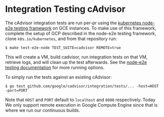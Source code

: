 # Integration Testing cAdvisor

The cAdvisor integration tests are run per-pr using the [kubernetes node-e2e testing framework](https://github.com/kubernetes/community/blob/master/contributors/devel/e2e-node-tests.md) on GCE instances.  To make use of this framework, complete the setup of GCP described in the node-e2e testing framework, clone `k8s.io/kubernetes`, and from that repository run:
```
$ make test-e2e-node TEST_SUITE=cadvisor REMOTE=true
```
This will create a VM, build cadvisor, run integration tests on that VM, retrieve logs, and will clean up the test afterwards.  See the [node-e2e testing documentation](https://github.com/kubernetes/community/blob/master/contributors/devel/e2e-node-tests.md) for more running options.

To simply run the tests against an existing cAdvisor:

```
$ go test github.com/google/cadvisor/integration/tests/... -host=HOST -port=PORT
```

Note that `HOST` and `PORT` default to `localhost` and `8080` respectively.
Today We only support remote execution in Google Compute Engine since that is where we run our continuous builds.
